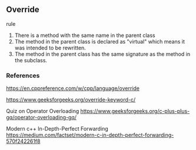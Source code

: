 
## Override

rule
1. There is a method with the same name in the parent class
2. The method in the parent class is declared as "virtual" which means it was intended to be rewritten.
3. The method in the parent class has the same signature as the method in the subclass.



### References

https://en.cppreference.com/w/cpp/language/override

https://www.geeksforgeeks.org/override-keyword-c/

Quiz on Operator Overloading
https://www.geeksforgeeks.org/c-plus-plus-gq/operator-overloading-gq/

Modern c++ In-Depth-Perfect Forwarding
https://medium.com/factset/modern-c-in-depth-perfect-forwarding-570f242261f8
